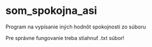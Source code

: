 # som_spokojna_asi
Program na vypísanie iných hodnôt spokojnosti zo súboru

Pre správne fungovanie treba stiahnuť .txt súbor!
